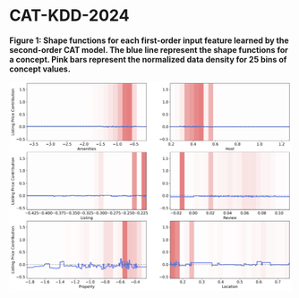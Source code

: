 # CAT-KDD-2024
**Figure 1: Shape functions for each first-order input feature learned by the second-order CAT model. The blue line represent the shape functions for a concept. Pink bars represent the normalized data density for 25 bins of concept values.**

![Figure 1](./airbnb_shape_functions.png)
